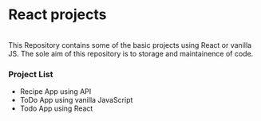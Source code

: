 # React projects 
<br>
This Repository contains some of the basic projects using React or vanilla JS. The sole aim of this repository is to storage and maintainence of code.

### Project List
- Recipe App using API
- ToDo App using vanilla JavaScript
- Todo App using React
